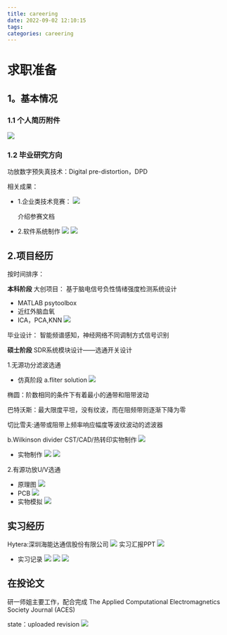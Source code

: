 ```yaml
---
title: careering
date: 2022-09-02 12:10:15
tags:
categories: careering
---
```

# 求职准备
## 1。基本情况
### 1.1 个人简历附件
![](https://cdn.staticaly.com/gh/JC-GGBond/image-JC@master/careering/射频硬件方向+朱敬慈+兰州大学+电子信息.64s13wb0ibg0.webp)
### 1.2 毕业研究方向
功放数字预失真技术：Digital pre-distortion，DPD

相关成果：
* 1.企业类技术竞赛：
  ![](https://cdn.staticaly.com/gh/JC-GGBond/image-JC@master/careering/证书.2eralrvxiihw.webp)

  介绍参赛文档

* 2.软件系统制作
    ![](https://cdn.staticaly.com/gh/JC-GGBond/image-JC@master/careering/制作matlab软件.2ajnrdjxqkn4.webp)
    ![](https://cdn.staticaly.com/gh/JC-GGBond/image-JC@master/careering/软著.6r80ax7ptco.webp)
## 2.项目经历
按时间排序：

**本科阶段**
大创项目：
基于脑电信号负性情绪强度检测系统设计
* MATLAB psytoolbox 
* 近红外脑血氧
* ICA，PCA,KNN
![](https://cdn.staticaly.com/gh/JC-GGBond/image-JC@master/careering/f2884a917118a9962be04563c28f658.43wr3mm8byw0.webp)

毕业设计：
智能频谱感知，神经网络不同调制方式信号识别

**硕士阶段**
SDR系统模块设计——选通开关设计

1.无源功分滤波选通
* 仿真阶段
a.fliter solution
![](https://cdn.staticaly.com/gh/JC-GGBond/image-JC@master/careering/功分滤波filter.2iph5ob51y00.webp)

椭圆：阶数相同的条件下有着最小的通带和阻带波动

巴特沃斯：最大限度平坦，没有纹波，而在阻频带则逐渐下降为零

切比雪夫:通带或阻带上频率响应幅度等波纹波动的滤波器

b.Wilkinson divider CST/CAD/热转印实物制作 
![](https://cdn.staticaly.com/gh/JC-GGBond/image-JC@master/careering/功分滤波仿真.2z39xof8vu00.webp)
* 实物制作
![](https://cdn.staticaly.com/gh/JC-GGBond/image-JC@master/careering/功分滤波.77nefyzbv2s0.webp)
![](https://cdn.staticaly.com/gh/JC-GGBond/image-JC@master/careering/功分滤波实物.4d5d3zpkboa0.webp)

2.有源功放U/V选通
* 原理图
![](https://cdn.staticaly.com/gh/JC-GGBond/image-JC@master/careering/立创原理图.1nkk8ua6r5kw.webp)
* PCB
![](https://cdn.staticaly.com/gh/JC-GGBond/image-JC@master/careering/立创PCB.5u9xfzu8c1w0.webp)
* 实物模拟
![](https://cdn.staticaly.com/gh/JC-GGBond/image-JC@master/careering/立创3D.6qyknpyxrlo0.webp)

## 实习经历
Hytera:深圳海能达通信股份有限公司
![](https://cdn.staticaly.com/gh/JC-GGBond/image-JC@master/careering/Hytera_intern.4zgc68iqnjg0.webp)
实习汇报PPT
![](https://cdn.staticaly.com/gh/JC-GGBond/image-JC@master/careering/Hytera_intern_JC.7havpd67zxo0.webp)
* 实习记录
![](https://cdn.staticaly.com/gh/JC-GGBond/image-JC@master/careering/Intern经历.6nrxz54k5aw.webp)
![](https://cdn.staticaly.com/gh/JC-GGBond/image-JC@master/careering/RF设备.7axgjkxu9900.webp)
![](https://cdn.staticaly.com/gh/JC-GGBond/image-JC@master/careering/Intern经历.6nrxz54k5aw.webp)

## 在投论文
研一师姐主要工作，配合完成
The Applied Computational Electromagnetics Society Journal (ACES)

state：uploaded revision 
![](https://cdn.staticaly.com/gh/JC-GGBond/image-JC@master/careering/论文.5kkhaex1znc0.webp)